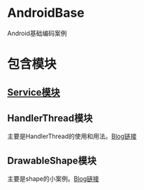 # AndroidBase
Android基础编码案例<br/>


# 包含模块

## [Service模块](https://github.com/waylen505/AndroidBase/tree/master/service/src/main/java/com/servicedemo/project)

## HandlerThread模块
主要是HandlerThread的使用和用法。[Blog链接](http://waylenw.github.io/Android/android-handler-thread-usage/)

## DrawableShape模块
  主要是shape的小案例。[Blog链接](http://blog.csdn.net/github_25928675/article/details/51134255)



